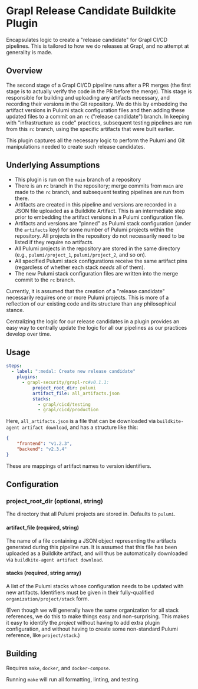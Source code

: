 # Grapl Release Candidate Buildkite Plugin

Encapsulates logic to create a "release candidate" for Grapl CI/CD
pipelines. This is tailored to how we do releases at Grapl, and no
attempt at generality is made.

## Overview

The second stage of a Grapl CI/CD pipeline runs after a PR merges (the
first stage is to actually verify the code in the PR before the
merge). This stage is responsible for building and uploading any
artifacts necessary, and recording their versions in the Git
repository. We do this by embedding the artifact versions in Pulumi
stack configuration files and then adding these updated files to a
commit on an `rc` ("release candidate") branch. In keeping with
"infrastructure as code" practices, subsequent testing pipelines are
run from this `rc` branch, using the specific artifacts that were
built earlier.

This plugin captures all the necessary logic to perform the Pulumi and
Git manipulations needed to create such release candidates.

## Underlying Assumptions

- This plugin is run on the `main` branch of a repository
- There is an `rc` branch in the repository; merge commits from `main`
  are made to the `rc` branch, and subsequent testing pipelines are
  run from there.
- Artifacts are created in this pipeline and versions are recorded in
  a JSON file uploaded as a Buildkite Artifact. This is an
  intermediate step prior to embedding the artifact versions in a
  Pulumi configuration file.
- Artifacts and versions are "pinned" as Pulumi stack configuration
  (under the `artifacts` key) for some number of Pulumi projects
  within the repository. All projects in the repository do not
  necessarily need to be listed if they require no artifacts.
- All Pulumi projects in the repository are stored in the same
  directory (e.g., `pulumi/project_1`, `pulumi/project_2`, and so on).
- All specified Pulumi stack configurations receive the same artifact pins
  (regardless of whether each stack _needs_ all of them).
- The new Pulumi stack configuration files are written into the merge
  commit to the `rc` branch.

Currently, it is assumed that the creation of a "release candidate"
necessarily requires one or more Pulumi projects. This is more of a
reflection of our existing code and its structure than any
philosophical stance.

Centralizing the logic for our release candidates in a plugin provides
an easy way to centrally update the logic for all our pipelines as our
practices develop over time.

## Usage

```yaml
steps:
  - label: ":medal: Create new release candidate"
    plugins:
      - grapl-security/grapl-rc#v0.1.1:
          project_root_dir: pulumi
          artifact_file: all_artifacts.json
          stacks:
            - grapl/cicd/testing
            - grapl/cicd/production
```

Here, `all_artifacts.json` is a file that can be downloaded via
`buildkite-agent artifact download`, and has a structure like this:

```json
{
    "frontend": "v1.2.3",
    "backend": "v2.3.4"
}
```
These are mappings of artifact names to version identifiers.

## Configuration

### project\_root\_dir (optional, string)

The directory that all Pulumi projects are stored in. Defaults to `pulumi`.

#### artifact_file (required, string)

The name of a file containing a JSON object representing the artifacts
generated during this pipeline run. It is assumed that this file has
been uploaded as a Buildkite artifact, and will thus be automatically
downloaded via `buildkite-agent artifact download`.

#### stacks (required, string array)

A list of the Pulumi stacks whose configuration needs to be updated
with new artifacts. Identifiers must be given in their fully-qualified
`organization/project/stack` form.

(Even though we will generally have the same organization for all
stack references, we do this to make things easy and
non-surprising. This makes it easy to identify the _project_ without
having to add extra plugin configuration, and without having to create
some non-standard Pulumi reference, like `project/stack`.)

## Building

Requires `make`, `docker`, and `docker-compose`.

Running `make` will run all formatting, linting, and testing.
